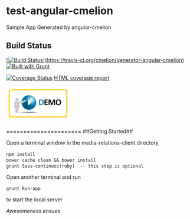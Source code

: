 test-angular-cmelion
====================

Sample App Generated by angular-cmelion

## Build Status ##

[[![Build Status](https://travis-ci.org/cmelion/test-angular-cmelion.png?branch=master)](https://travis-ci.org/cmelion/test-angular-cmelion)](https://travis-ci.org/cmelion/generator-angular-cmelion)  [![Built with Grunt](https://cdn.gruntjs.com/builtwith.png)](http://gruntjs.com/)

[![Coverage Status](https://coveralls.io/repos/cmelion/test-angular-cmelion/badge.png?branch=master)](https://coveralls.io/r/cmelion/test-angular-cmelion?branch=master) [HTML coverage report](https://cmelion.github.io/test-angular-cmelion/coverage/)

<a href="//cmelion.github.io/test-angular-cmelion/" rel="Demo App">![Demo App](./demo-icon.jpg)</a>

======================
##Getting Started##

Open a terminal window in the media-relations-client directory

```
npm install
bower cache clean && bower install
grunt Sass-continuos(ruby)  -- this step is optional
```

Open another terminal and run

```
grunt Run-app
```
to start the local server

*Awesomeness ensues*
